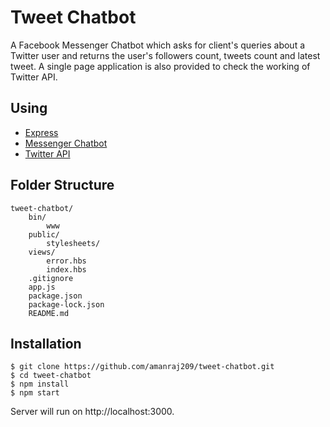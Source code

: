 # Tweet Chatbot

A Facebook Messenger Chatbot which asks for client's queries about a Twitter user and returns the user's followers 
count, tweets count and latest tweet. A single page application is also provided to check the working of Twitter API.

## Using

- [Express](https://expressjs.com/)
- [Messenger Chatbot](https://developers.facebook.com/docs/messenger-platform)
- [Twitter API](https://developer.twitter.com/)

## Folder Structure
```
tweet-chatbot/
    bin/
        www
    public/
        stylesheets/
    views/
        error.hbs
        index.hbs
    .gitignore
    app.js
    package.json
    package-lock.json
    README.md
```

## Installation
```
$ git clone https://github.com/amanraj209/tweet-chatbot.git
$ cd tweet-chatbot
$ npm install
$ npm start
```

Server will run on http://localhost:3000.
